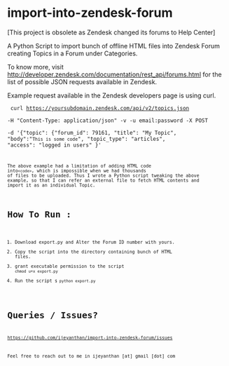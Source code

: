 import-into-zendesk-forum
=========================
[This project is obsolete as Zendesk changed its forums to Help Center]

A Python Script to import bunch of offline HTML files into Zendesk Forum creating Topics in a Forum under Categories.

To know more, visit http://developer.zendesk.com/documentation/rest_api/forums.html for the list of possible JSON requests available in Zendesk.

Example request available in the Zendesk developers page is using curl.

 <code> curl https://yoursubdomain.zendesk.com/api/v2/topics.json \
-H "Content-Type: application/json" -v -u email:password -X POST \
-d '{"topic": {"forum_id": 79161, "title": "My Topic", "body":"<code>This is some code</code>", "topic_type": "articles", "access": "logged in users" }' <code>

The above example had a limitation of adding HTML code into`<code>`, which is impossible when we had thousands of files to be uploaded.
Thus I wrote a Python script tweaking the above example, 
so that I can refer an external file to fetch HTML contents and import it as an individual Topic. 

How To Run :
============
1. Download export.py and Alter the Forum ID number with yours.
2. Copy the script into the directory containing bunch of HTML files.
3. grant executable permission to the script
`chmod u+x export.py`
4. Run the script `$ python export.py`

Queries / Issues?
===============

https://github.com/ijeyanthan/import-into-zendesk-forum/issues

Feel free to reach out to me in  ijeyanthan [at] gmail [dot] com
